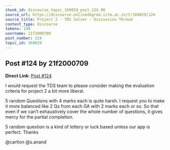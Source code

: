 ```yaml
---
chunk_id: discourse_topic_169029_post_124_00
source_url: https://discourse.onlinedegree.iitm.ac.in/t/169029/124
source_title: Project 2 - TDS Solver - Discussion Thread
content_type: discourse
tokens: 149
username: 21f2000709
post_number: 124
topic_id: 169029
---
```


## Post #124 by 21f2000709

**Direct Link**: [Post #124](https://discourse.onlinedegree.iitm.ac.in/t/169029/124)

I would request the TDS team to please consider making the evaluation criteria for project 2 a bit more liberal.

5 random Questions with 4 marks each is quite harsh. I request you to make it more balanced like 2 Qs from each GA with 2 marks each or so. So that even if we can’t exhaustively cover the whole number of questions, it gives mercy for the partial completion.

5 random question is a kind of lottery or luck based unless our app is perfect. Thanks

@carlton @s.anand
